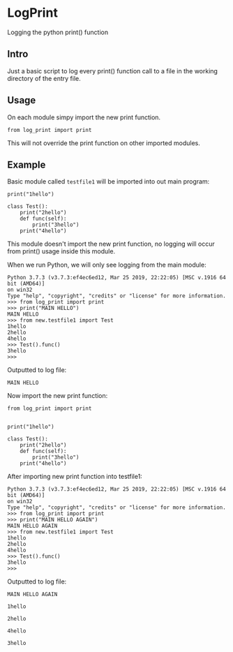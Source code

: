 # LogPrint
Logging the python print() function

## Intro
Just a basic script to log every print() function call to a file in the working directory of 
the entry file.

## Usage
On each module simpy import the new print function.

	from log_print import print 

This will not override the print function on other imported modules.

## Example
Basic module called `testfile1` will be imported into out main program:

	print("1hello")
	
	class Test():
	    print("2hello")
	    def func(self):
	        print("3hello")
	    print("4hello")

This module doesn't import the new print function, no logging will occur from print() usage inside this module.

When we run Python, we will only see logging from the main module:

	Python 3.7.3 (v3.7.3:ef4ec6ed12, Mar 25 2019, 22:22:05) [MSC v.1916 64 bit (AMD64)] 
	on win32
	Type "help", "copyright", "credits" or "license" for more information.
	>>> from log_print import print
	>>> print("MAIN HELLO")
	MAIN HELLO
	>>> from new.testfile1 import Test
	1hello
	2hello
	4hello
	>>> Test().func()
	3hello
	>>>

Outputted to log file:

	MAIN HELLO

Now import the new print function:

	from log_print import print
	
	
	print("1hello")
	
	class Test():
	    print("2hello")
	    def func(self):
	        print("3hello")
	    print("4hello")

After importing new print function into testfile1:

	Python 3.7.3 (v3.7.3:ef4ec6ed12, Mar 25 2019, 22:22:05) [MSC v.1916 64 bit (AMD64)] 
	on win32
	Type "help", "copyright", "credits" or "license" for more information.
	>>> from log_print import print
	>>> print("MAIN HELLO AGAIN")
	MAIN HELLO AGAIN
	>>> from new.testfile1 import Test
	1hello
	2hello
	4hello
	>>> Test().func()
	3hello
	>>>

Outputted to log file:

	MAIN HELLO AGAIN
	
	1hello
	
	2hello
	
	4hello
	
	3hello


